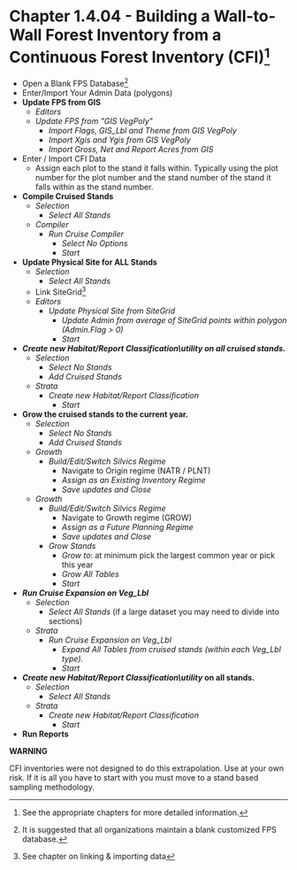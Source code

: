 # Chapter 1.4.04 - Building a Wall-to-Wall Forest Inventory from a Continuous Forest Inventory (CFI)[^5]

- Open a Blank FPS Database[^6]
- Enter/Import Your Admin Data (polygons)
- **Update FPS from GIS**
  - *Editors*
  - *Update FPS from "GIS VegPoly"*
    - *Import Flags, GIS_Lbl and Theme from GIS VegPoly*
    - *Import Xgis and Ygis from GIS VegPoly*
    - *Import Gross, Net and Report Acres from GIS*
- Enter / Import CFI Data
  - Assign each plot to the stand it falls within. Typically using the plot number for the plot number and the stand number of the stand it falls within as the stand number.
- **Compile Cruised Stands**
  - *Selection*
    - *Select All Stands*
  - *Compiler*
    - *Run Cruise Compiler*
      - *Select No Options*
      - *Start*
- **Update Physical Site for ALL Stands**
  - *Selection*
    - *Select All Stands*
  - Link SiteGrid[^7]
  - *Editors*
    - *Update Physical Site from SiteGrid*
      - *Update Admin from average of SiteGrid points within polygon (Admin.Flag > 0)*
      - *Start*
- ***Create new Habitat/Report Classification\utility on all cruised stands.***
  - *Selection*
    - *Select No Stands*
    - *Add Cruised Stands*
  - *Strata*
    - *Create new Habitat/Report Classification*
      - *Start*
- **Grow the cruised stands to the current year.**
  - *Selection*
    - *Select No Stands*
    - *Add Cruised Stands*
  - *Growth*
    - *Build/Edit/Switch Silvics Regime*
      - Navigate to Origin regime (NATR / PLNT)
      - *Assign as an Existing Inventory Regime*
      - *Save updates and Close*
  - *Growth*
    - *Build/Edit/Switch Silvics Regime*
      - Navigate to Growth regime (GROW)
      - *Assign as a Future Planning Regime*
      - *Save updates and Close*
    - *Grow Stands*
      - *Grow to*: at minimum pick the largest common year or pick this year
      - *Grow All Tables*
      - *Start*
- ***Run Cruise Expansion on Veg_Lbl***
  - *Selection*
    - *Select All Stands* (if a large dataset you may need to divide into sections)
  - *Strata*
    - *Run Cruise Expansion on Veg_Lbl*
      - *Expand All Tables from cruised stands (within each Veg_Lbl type).*
      - *Start*
- ***Create new Habitat/Report Classification\utility* on all stands.**
  - *Selection*
    - *Select All Stands*
  - *Strata*
    - *Create new Habitat/Report Classification*
      - *Start*
- **Run Reports**

__WARNING__

CFI inventories were not designed to do this extrapolation. Use at your own risk. If it is all you have to start with you must move to a stand based sampling methodology.

[^5]:See the appropriate chapters for more detailed information.
[^6]:It is suggested that all organizations maintain a blank customized FPS database.
[^7]:See chapter on linking & importing data
